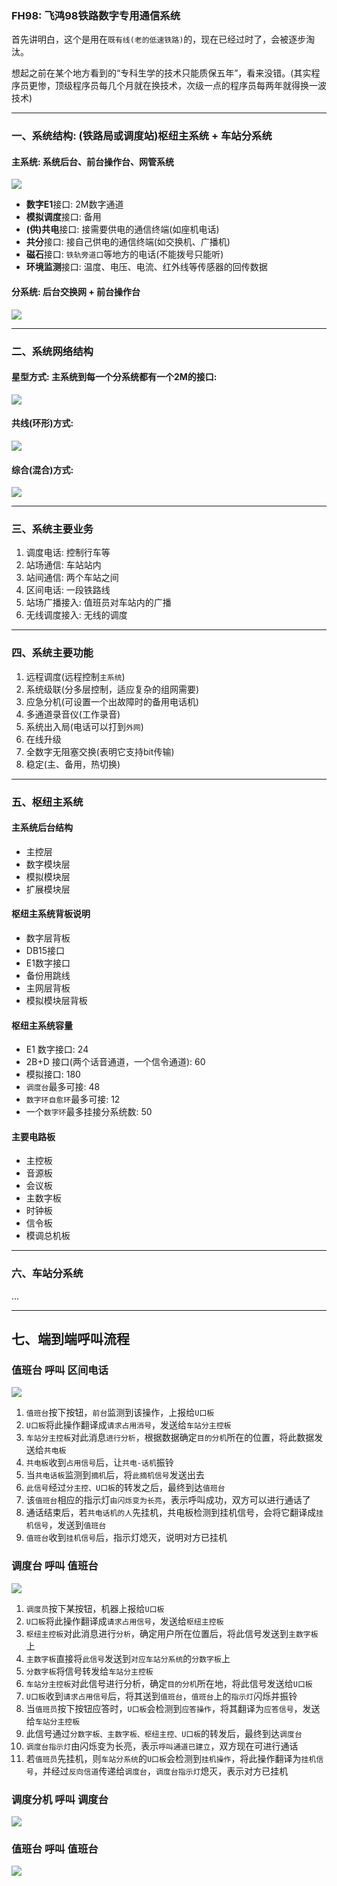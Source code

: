 ### FH98: 飞鸿98铁路数字专用通信系统

首先讲明白，这个是用在`既有线(老的低速铁路)`的，现在已经过时了，会被逐步淘汰。

想起之前在某个地方看到的“专科生学的技术只能质保五年”，看来没错。(其实程序员更惨，顶级程序员每几个月就在换技术，次级一点的程序员每两年就得换一波技术)

___

### 一、系统结构: (铁路局或调度站)枢纽主系统 + 车站分系统

#### 主系统: 系统后台、前台操作台、网管系统

![](/assets/fh98_suniu_zongxitong.png)

* **数字E1**接口: 2M数字通道
* **模拟调度**接口: 备用
* **(供)共电**接口: 接需要供电的通信终端(如座机电话)
* **共分**接口: 接自己供电的通信终端(如交换机、广播机)
* **磁石**接口: `铁轨旁道口`等地方的电话(不能拨号只能听)
* **环境监测**接口: 温度、电压、电流、红外线等传感器的回传数据

#### 分系统: 后台交换网 + 前台操作台

![](/assets/fh98_chezhan_fenxitong.png)
___

### 二、系统网络结构

#### 星型方式: 主系统到每一个分系统都有一个2M的接口: 
![](/assets/fh98_xingxing_zuwang.png)

#### 共线(环形)方式: 
![](/assets/fh98_gongxian_zuwang.png)

#### 综合(混合)方式:
![](/assets/fh98_zonghe_zuwang.jpg)

___

### 三、系统主要业务

1. 调度电话: 控制行车等
2. 站场通信: 车站站内
3. 站间通信: 两个车站之间
4. 区间电话: 一段铁路线
5. 站场广播接入: 值班员对车站内的广播
6. 无线调度接入: 无线的调度

___

### 四、系统主要功能

1. 远程调度(远程控制`主系统`)
2. 系统级联(分多层控制，适应复杂的组网需要)
3. 应急分机(可设置一个出故障时的备用电话机)
4. 多通道录音仪(工作录音)
5. 系统出入局(电话可以打到`外网`)
6. 在线升级
7. 全数字无阻塞交换(表明它支持bit传输)
8. 稳定(主、备用，热切换)

___

### 五、枢纽主系统

#### 主系统后台结构

* 主控层
* 数字模块层
* 模拟模块层
* 扩展模块层

#### 枢纽主系统背板说明

* 数字层背板
* DB15接口
* E1数字接口
* 备份用跳线
* 主网层背板
* 模拟模块层背板

#### 枢纽主系统容量

* E1 数字接口: 24
* 2B+D 接口(两个话音通道，一个信令通道): 60
* 模拟接口: 180
* `调度台`最多可接: 48
* `数字环自愈环`最多可接: 12
* 一个`数字环`最多挂接分系统数: 50

#### 主要电路板

* 主控板
* 音源板
* 会议板
* 主数字板
* 时钟板
* 信令板
* 模调总机板

___

### 六、车站分系统

...

___

## 七、端到端呼叫流程

### 值班台 呼叫 区间电话

![](/assets/zhi-ban-tai-hu-jiao-qu-jian-dian-hua.png)

1. `值班台`按下按钮，`前台`监测到该操作，上报给`U口板`
2. `U口板`将此操作翻译成`请求占用消号`，发送给`车站分主控板`
3. `车站分主控板`对此消息`进行分析`，根据数据确定`目的分机`所在的位置，将此数据发送给`共电板`
4. `共电板`收到`占用信号`后，让`共电-话机`振铃
5. 当`共电话板`监测到`摘机`后，将`此摘机信号`发送出去
6. `此信号`经过`分主控、U口板`的转发之后，最终到达`值班台`
7. 该`值班台`相应的指示灯`由闪烁变为长亮`，表示呼叫成功，双方可以进行通话了
8. 通话结束后，若`共电话机的人`先挂机，共电板检测到挂机信号，会将它翻译成`挂机信号`，发送到`值班台`
9. `值班台`收到`挂机信号`后，指示灯熄灭，说明对方已挂机

### 调度台 呼叫 值班台

![](/assets/tiao-du-tai-hu-jiao-zhi-ban-tai.png)

1. `调度员`按下某按钮，机器上报给`U口板`
2. `U口板`将此操作翻译成`请求占用信号`，发送给`枢纽主控板`
3. `枢纽主控板`对此消息进行`分析`，确定用户所在位置后，将此信号发送到`主数字板`上
4. `主数字板`直接将`此信号`发送到`对应车站分系统`的`分数字板`上
5. `分数字板`将信号转发给`车站分主控板`
6. `车站分主控板`对此信号进行分析，确定`目的分机`所在地，将此信号发送给`U口板`
7. `U口板`收到`请求占用信号`后，将其送到`值班台`，`值班台`上的`指示灯`闪烁并振铃
8. 当`值班员`按下按钮应答时，`U口板`会检测到`应答操作`，将其翻译为`应答信号`，发送给`车站分主控板`
9. 此信号通过`分数字板、主数字板、枢纽主控、U口板`的转发后，最终到达`调度台`
10. `调度台指示灯`由闪烁变为长亮，表示`呼叫通道已建立`，双方现在可进行通话
11. 若`值班员`先挂机，则`车站分系统`的`U口板`会检测到`挂机操作`，将此操作翻译为`挂机信号`，并经过`反向信道`传递给`调度台`，`调度台指示灯`熄灭，表示对方已挂机

### 调度分机 呼叫 调度台

![](/assets/tiao-du-fen-ji-hu-jiao-tiao-du-tai.png)



### 值班台 呼叫 值班台

![](/assets/zhi-ban-tai-hu-jiao-zhi-ban-tai.png)
